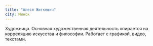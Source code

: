 ```yaml
---
title: "Алеся Житкевич"
city: Минск
---
```


Художница. Основная художественная деятельность опирается на корреляцию искусства и философии. Работает с графикой, видео, текстами.
